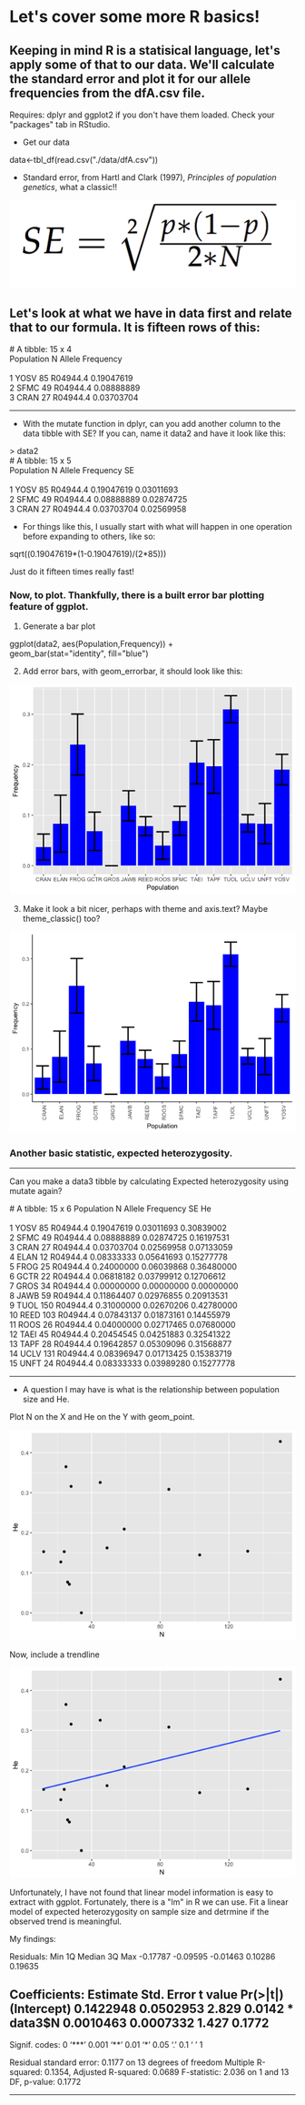 # Let's cover some more R basics!
## Keeping in mind R is a statisical language, let's apply some of that to our data. We'll calculate the standard error and plot it for our allele frequencies from the dfA.csv file.

Requires: dplyr and ggplot2 if you don't have them loaded. Check your "packages" tab in RStudio.

  * Get our data

data<-tbl_df(read.csv("./data/dfA.csv"))

  * Standard error, from Hartl and Clark (1997), _Principles of population genetics_, what a classic!!

![](./examples/standardError.png)  

## Let's look at what we have in data first and relate that to our formula. It is fifteen rows of this:

\# A tibble: 15 x 4  
   Population     N   Allele  Frequency  
       <fctr> <int>   <fctr>      <dbl>  
 1       YOSV    85 R04944.4 0.19047619  
 2       SFMC    49 R04944.4 0.08888889  
 3       CRAN    27 R04944.4 0.03703704 
 
---
 
   * With the mutate function in dplyr, can you add another column to the data tibble with SE? If you can, name it data2 and have it look like this:
   

\> data2  
\# A tibble: 15 x 5  
   Population     N   Allele  Frequency         SE  
       <fctr> <int>   <fctr>      <dbl>      <dbl>  
 1       YOSV    85 R04944.4 0.19047619 0.03011693  
 2       SFMC    49 R04944.4 0.08888889 0.02874725  
 3       CRAN    27 R04944.4 0.03703704 0.02569958  

  * For things like this, I usually start with what will happen in one operation before expanding to others, like so:  

  sqrt((0.19047619\*(1-0.19047619)/(2*85)))  
  
Just do it fifteen times really fast!

### Now, to plot.  Thankfully, there is a built error bar plotting feature of ggplot.

1. Generate a bar plot

ggplot(data2, aes(Population,Frequency)) +  
    geom_bar(stat="identity", fill="blue")

2. Add error bars, with geom_errorbar, it should look like this:

![](./examples/error1.png)  


3. Make it look a bit nicer, perhaps with theme and axis.text? Maybe theme_classic() too?


![](./examples/sePlot.png)  

### Another basic statistic, expected heterozygosity. 

--- 
Can you make a data3 tibble by calculating Expected heterozygosity using mutate again?

\# A tibble: 15 x 6
   Population     N   Allele  Frequency         SE         He  
       <fctr> <int>   <fctr>      <dbl>      <dbl>      <dbl>  
 1       YOSV    85 R04944.4 0.19047619 0.03011693 0.30839002  
 2       SFMC    49 R04944.4 0.08888889 0.02874725 0.16197531  
 3       CRAN    27 R04944.4 0.03703704 0.02569958 0.07133059  
 4       ELAN    12 R04944.4 0.08333333 0.05641693 0.15277778  
 5       FROG    25 R04944.4 0.24000000 0.06039868 0.36480000  
 6       GCTR    22 R04944.4 0.06818182 0.03799912 0.12706612  
 7       GROS    34 R04944.4 0.00000000 0.00000000 0.00000000  
 8       JAWB    59 R04944.4 0.11864407 0.02976855 0.20913531  
 9       TUOL   150 R04944.4 0.31000000 0.02670206 0.42780000  
10       REED   103 R04944.4 0.07843137 0.01873161 0.14455979  
11       ROOS    26 R04944.4 0.04000000 0.02717465 0.07680000  
12       TAEI    45 R04944.4 0.20454545 0.04251883 0.32541322  
13       TAPF    28 R04944.4 0.19642857 0.05309096 0.31568877  
14       UCLV   131 R04944.4 0.08396947 0.01713425 0.15383719  
15       UNFT    24 R04944.4 0.08333333 0.03989280 0.15277778  

---

  * A question I may have is what is the relationship between population size and He.

Plot N on the X and He on the Y with geom_point.

![](./examples/NanHE.png)  

Now, include a trendline  

![](./examples/trend.png)  

Unfortunately, I have not found that linear model information is easy to extract with ggplot.  Fortunately, there is a "lm" in R we can use. Fit a linear model of expected heterozygosity on sample size and detrmine if the observed trend is meaningful.

My findings:

Residuals:
     Min       1Q   Median       3Q      Max 
-0.17787 -0.09595 -0.01463  0.10286  0.19635 

Coefficients:
             Estimate Std. Error t value Pr(>|t|)  
(Intercept) 0.1422948  0.0502953   2.829   0.0142 *
data3$N     0.0010463  0.0007332   1.427   0.1772  
---
Signif. codes:  0 ‘\*\*\*’ 0.001 ‘\*\*’ 0.01 ‘\*’ 0.05 ‘.’ 0.1 ‘ ’ 1

Residual standard error: 0.1177 on 13 degrees of freedom
Multiple R-squared:  0.1354,	Adjusted R-squared:  0.0689 
F-statistic: 2.036 on 1 and 13 DF,  p-value: 0.1772  

---
